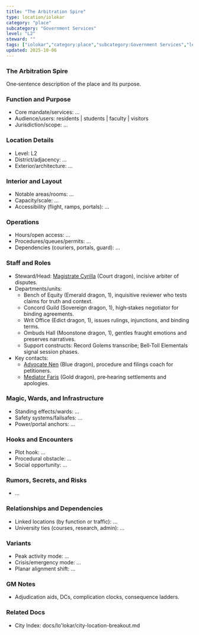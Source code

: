 ```yaml
---
title: "The Arbitration Spire"
type: location/iolokar
category: "place"
subcategory: "Government Services"
level: "L2"
steward: ""
tags: ["iolokar","category:place","subcategory:Government Services","level:L2"]
updated: 2025-10-06
---
```

### The Arbitration Spire

One‑sentence description of the place and its purpose.

### Function and Purpose

- Core mandate/services: ...
- Audience/users: residents | students | faculty | visitors
- Jurisdiction/scope: ...

### Location Details

- Level: L2
- District/adjacency: ...
- Exterior/architecture: ...

### Interior and Layout

- Notable areas/rooms: ...
- Capacity/scale: ...
- Accessibility (flight, ramps, portals): ...

### Operations

- Hours/open access: ...
- Procedures/queues/permits: ...
- Dependencies (couriers, portals, guard): ...

### Staff and Roles

- Steward/Head: [Magistrate Cyrilla](../People/magistrate-cyrilla.md) (Court dragon), incisive arbiter of disputes.
- Departments/units:
  - Bench of Equity (Emerald dragon, 1), inquisitive reviewer who tests claims for truth and context.
  - Concord Guild (Sovereign dragon, 1), high‑stakes negotiator for binding agreements.
  - Writ Office (Edict dragon, 1), issues rulings, injunctions, and binding terms.
  - Ombuds Hall (Moonstone dragon, 1), gentles fraught emotions and preserves narratives.
  - Support constructs: Record Golems transcribe; Bell‑Toll Elementals signal session phases.
- Key contacts:
  - [Advocate Nen](../People/advocate-nen.md) (Blue dragon), procedure and filings coach for petitioners.
  - [Mediator Faris](../People/mediator-faris.md) (Gold dragon), pre‑hearing settlements and apologies.

### Magic, Wards, and Infrastructure

- Standing effects/wards: ...
- Safety systems/failsafes: ...
- Power/portal anchors: ...

### Hooks and Encounters

- Plot hook: ...
- Procedural obstacle: ...
- Social opportunity: ...

### Rumors, Secrets, and Risks

- ...

### Relationships and Dependencies

- Linked locations (by function or traffic): ...
- University ties (courses, research, admin): ...

### Variants

- Peak activity mode: ...
- Crisis/emergency mode: ...
- Planar alignment shift: ...

### GM Notes

- Adjudication aids, DCs, complication clocks, consequence ladders.

### Related Docs

- City Index: docs/Io'lokar/city-location-breakout.md
